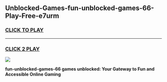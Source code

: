 
## Unblocked-Games-fun-unblocked-games-66-Play-Free-e7urm
<h3>
<a href="https://premium76.site?title=fun-unblocked-games-66&ref=21A">CLICK TO PLAY</a></h3>
<hr>

<h3>
<a href="https://premium76.site?title=fun-unblocked-games-66&ref=21A">CLICK 2 PLAY</a>
  
</h3>

<a href="https://premium76.site?title=fun-unblocked-games-66&ref=21A"><img src="https://clearcache.store/games.png"></a>


**fun-unblocked-games-66 games unblocked: Your Gateway to Fun and Accessible Online Gaming**
